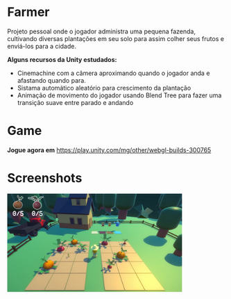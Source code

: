 # Farmer

Projeto pessoal onde o jogador administra uma pequena fazenda, cultivando diversas plantações em seu solo para assim colher seus frutos e enviá-los para a cidade.

**Alguns recursos da Unity estudados:**
* Cinemachine com a câmera aproximando quando o jogador anda e afastando quando para.
* Sistama automático aleatório para crescimento da plantação
* Animação de movimento do jogador usando Blend Tree para fazer uma transição suave entre parado e andando

# Game
**Jogue agora em** https://play.unity.com/mg/other/webgl-builds-300765

# Screenshots

<p align="middle">
  <p>
    <img src="Assets/Images/Screenshots/Jogo.jpg" width="80%" />
  </p>
</p>